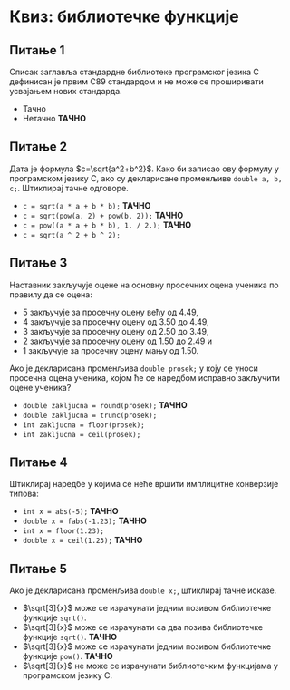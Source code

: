# Квиз: библиотечке функције

## Питање 1

Списак заглавља стандардне библиотеке програмског језика C дефинисан је првим
C89 стандардом и не може се проширивати усвајањем нових стандарда.

- Тачно
- Нетачно **ТАЧНО**

## Питање 2

Дата је формула $c=\sqrt{a^2+b^2}$. Како би записао ову формулу у програмском
језику C, ако су декларисане променљиве `double a, b, c;`. Штиклирај тачне
одговоре.

- `c = sqrt(a * a + b * b);` **ТАЧНО**
- `c = sqrt(pow(a, 2) + pow(b, 2));` **ТАЧНО**
- `c = pow((a * a + b * b), 1. / 2.);` **ТАЧНО**
- `c = sqrt(a ^ 2 + b ^ 2);`

## Питање 3

Наставник закључује оцене на основну просечних оцена ученика по правилу да се
оцена:

- $5$ закључује за просечну оцену већу од $4.49$,
- $4$ закључује за просечну оцену од $3.50$ до $4.49$,
- $3$ закључује за просечну оцену од $2.50$ до $3.49$,
- $2$ закључује за просечну оцену од $1.50$ до $2.49$ и
- $1$ закључује за просечну оцену мању од $1.50$.

Ако је декларисана променљива `double prosek;` у коју се уноси просечна оцена
ученика, којом ће се наредбом исправно закључити оцене ученика?

- `double zakljucna = round(prosek);` **ТАЧНО**
- `double zakljucna = trunc(prosek);`
- `int zakljucna = floor(prosek);`
- `int zakljucna = ceil(prosek);`

## Питање 4

Штиклирај наредбе у којима се неће вршити имплицитне конверзије типова:

- `int x = abs(-5);` **ТАЧНО**
- `double x = fabs(-1.23);` **ТАЧНО**
- `int x = floor(1.23);`
- `double x = ceil(1.23);` **ТАЧНО**

## Питање 5

Ако је декларисана променљива `double x;`, штиклирај тачне исказе.

- $\sqrt[3]{x}$ може се израчунати једним позивом библиотечке функције `sqrt()`.
- $\sqrt[3]{x}$ може се израчунати са два позива библиотечке функције `sqrt()`. **ТАЧНО**
- $\sqrt[3]{x}$ може се израчунати једним позивом библиотечке функције `pow()`. **ТАЧНО**
- $\sqrt[3]{x}$ не може се израчунати библиотечким функцијама у програмском језику C.
